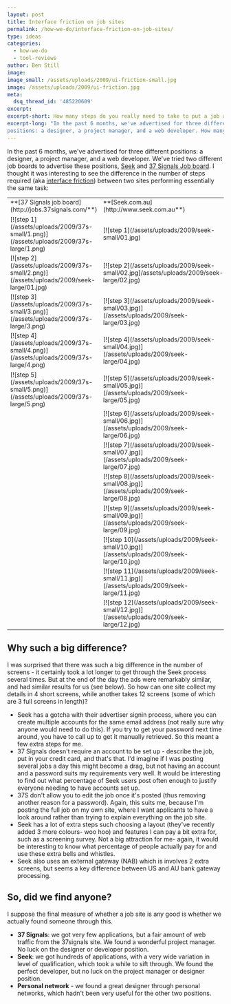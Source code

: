 ```yaml
---
layout: post
title: Interface friction on job sites
permalink: /how-we-do/interface-friction-on-job-sites/
type: ideas
categories:
  - how-we-do
  - tool-reviews
author: Ben Still
image:
image_small: /assets/uploads/2009/ui-friction-small.jpg
image: /assets/uploads/2009/ui-friction.jpg
meta:
  dsq_thread_id: '485220609'
excerpt:
excerpt-short: How many steps do you really need to take to put a job ad up?
excerpt-long: "In the past 6 months, we've advertised for three different
positions: a designer, a project manager, and a web developer. How many steps do you really need to take to put a job ad up and is there a one size fits all for getting what you need?"
---
```


In the past 6 months, we've advertised for three different positions: a designer, a project manager, and a web developer. We've tried two different job boards to advertise these positions, [Seek](http://www.seek.com.au) and [37 Signals Job board](http://jobs.37signals.com/). I thought it was interesting to see the difference in the number of steps required (aka [interface friction](http://www.codinghorror.com/blog/archives/000866.html)) between two sites performing essentially the same task:

<table>
<tr>
	<td>**[37 Signals job board](http://jobs.37signals.com/**)</td>
	<td>**[Seek.com.au](http://www.seek.com.au**)</td>
</tr>
<tr>
	<td>[![step 1](/assets/uploads/2009/37s-small/1.png)](/assets/uploads/2009/37s-large/1.png)</td>
	<td>[![step 1](/assets/uploads/2009/seek-small/01.jpg)</td>
</tr>
<tr>
	<td>[![step 2](/assets/uploads/2009/37s-small/2.png)](/assets/uploads/2009/seek-large/01.jpg)</td>
	<td>[![step 2](/assets/uploads/2009/seek-small/02.jpg]/assets/uploads/2009/seek-large/02.jpg)</td>
</tr>
<tr>
	<td>[![step 3](/assets/uploads/2009/37s-small/3.png)](/assets/uploads/2009/37s-large/3.png)</td>
	<td>[![step 3](/assets/uploads/2009/seek-small/03.jpg)](/assets/uploads/2009/seek-large/03.jpg)</td>
</tr>
<tr>
	<td>[![step 4](/assets/uploads/2009/37s-small/4.png)](/assets/uploads/2009/37s-large/4.png)</td>
	<td>[![step 4](/assets/uploads/2009/seek-small/04.jpg)](/assets/uploads/2009/seek-large/04.jpg)</td>
</tr>
<tr>
	<td>[![step 5](/assets/uploads/2009/37s-small/5.png)](/assets/uploads/2009/37s-large/5.png)</td>
	<td>[![step 5](/assets/uploads/2009/seek-small/05.jpg)](/assets/uploads/2009/seek-large/05.jpg)</td>
</tr>
<tr>
	<td>&nbsp;</td>
	<td>[![step 6](/assets/uploads/2009/seek-small/06.jpg)](/assets/uploads/2009/seek-large/06.jpg)</td>
</tr>
<tr>
	<td>&nbsp;</td>
	<td>[![step 7](/assets/uploads/2009/seek-small/07.jpg)](/assets/uploads/2009/seek-large/07.jpg)</td>
</tr>
<tr>
	<td>&nbsp;</td>
	<td>[![step 8](/assets/uploads/2009/seek-small/08.jpg)](/assets/uploads/2009/seek-large/08.jpg)</td>
</tr>
<tr>
	<td>&nbsp;</td>
	<td>[![step 9](/assets/uploads/2009/seek-small/09.jpg)](/assets/uploads/2009/seek-large/09.jpg)</td>
</tr>
<tr>
	<td>&nbsp;</td>
	<td>[![step 10](/assets/uploads/2009/seek-small/10.jpg)](/assets/uploads/2009/seek-large/10.jpg)</td>
</tr>
<tr>
	<td>&nbsp;</td>
	<td>[![step 11](/assets/uploads/2009/seek-small/11.jpg)](/assets/uploads/2009/seek-large/11.jpg)</td>
</tr>
<tr>
	<td>&nbsp;</td>
	<td>[![step 12](/assets/uploads/2009/seek-small/12.jpg)](/assets/uploads/2009/seek-large/12.jpg)</td>
</tr>
</table>

## Why such a big difference?

I was surprised that there was such a big difference in the number of screens - it certainly took a lot longer to get through the Seek process several times. But at the end of the day the ads were remarkably similar, and had similar results for us (see below). So how can one site collect my details in 4 short screens, while another takes 12 screens (some of which are 3 full screens in length)?

- Seek has a gotcha with their advertiser signin process, where you can create multiple accounts for the same email address (not really sure why anyone would need to do this). If you try to get your password next time around, you have to call up to get it manually retrieved. So this meant a few extra steps for me.
- 37 Signals doesn't require an account to be set up - describe the job, put in your credit card, and that's that. I'd imagine if I was posting several jobs a day this might become a drag, but not having an account and a password suits my requirements very well. It would be interesting to find out what percentage of Seek users post often enough to justify everyone needing to have accounts set up.
- 37S don't allow you to edit the job once it's posted (thus removing another reason for a password). Again, this suits me, because I'm posting the full job on my own site, where I want applicants to have a look around rather than trying to explain everything on the job site.
- Seek has a lot of extra steps such choosing a layout (they've recently added 3 more colours- woo hoo) and features I can pay a bit extra for, such as a screening survey. Not a big attraction for me- again, it would be interesting to know what percentage of people actually pay for and use these extra bells and whistles.
- Seek also uses an external gateway (NAB) which is involves 2 extra screens, but seems a key difference between US and AU bank gateway processing.

## So, did we find anyone?

I suppose the final measure of whether a job site is any good is whether we actually found someone through this.

- **37 Signals**: we got very few applications, but a fair amount of web traffic from the 37signals site. We found a wonderful project manager. No luck on the designer or developer position.
- **Seek**: we got hundreds of applications, with a very wide variation in level of qualification, which took a while to sift through. We found the perfect developer, but no luck on the project manager or designer position.
- **Personal network** - we found a great designer through personal networks, which hadn't been very useful for the other two positions.
